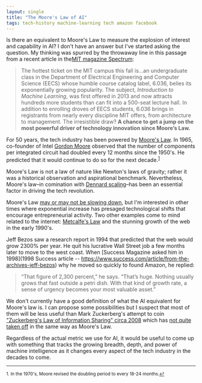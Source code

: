 ```yaml
---
layout: single
title: "The Moore's Law of AI"
tags: tech-history machine-learning tech amazon facebook
---
```

Is there an equivalent to Moore's Law to measure the explosion of interest and capability in AI? I don't have an answer but I've started asking the question. My thinking was spurred by the throwaway line in this passage from a recent article in the[MIT magazine Spectrum](https://spectrum.mit.edu/fall-2017/how-can-computers-apply-what-theyve-learned-to-new-situations/): 

>The hottest ticket on the MIT campus this fall is...an undergraduate class in the Department of Electrical Engineering and Computer Science (EECS) whose humble course catalog label, 6.036, belies its exponentially growing popularity. The subject, *Introduction to Machine Learning*, was first offered in 2013 and now attracts hundreds more students than can fit into a 500-seat lecture hall. In addition to enrolling droves of EECS students, 6.036 brings in registrants from nearly every discipline MIT offers, from architecture to management. The irresistible draw? **A chance to get a jump on the most powerful driver of technology innovation since Moore’s Law.**

For 50 years, the tech industry has been powered by [Moore's Law](https://en.wikipedia.org/wiki/Moore%27s_law). In 1965, co-founder of Intel [Gordon Moore](https://en.wikipedia.org/wiki/Gordon_Moore) observed that the number of components per integrated circuit had doubled every 12 months since the 1950's. He predicted that it would continue to do so for the next decade.<sup><a href="#fn1" id="ref1">1</a></sup> 

Moore's Law is not a law of nature like Newton's laws of gravity; rather it was a historical observation and aspirational benchmark. Nevertheless, Moore's law–in comination with [Dennard scaling](https://en.wikipedia.org/wiki/Dennard_scaling#Relation_with_Moore.27s_law_and_computing_performance)–has been an essential factor in driving the tech revolution.

Moore's Law [may or may not be slowing down](http://ieeexplore.ieee.org/document/8013504/), but I'm interested in other times where exponential increase has presaged technological shifts that encourage entrepreneurial activity. Two other examples come to mind related to the internet: [Metcalfe's Law](https://en.wikipedia.org/wiki/Metcalfe%27s_law) and the stunning growth of the web in the early 1990's.

Jeff Bezos saw a research report in 1994 that predicted that the web would grow 2300% per year. He quit his lucrative Wall Street job a few months later to move to the west coast. When [Success Magazine asked him in 1998](1998 Success article -- https://www.success.com/article/from-the-archives-jeff-bezos) why he moved so quickly to found Amazon, he replied:

>“That figure of 2,300 percent,” he says. “That’s huge. Nothing usually grows that fast outside a petri dish. With that kind of growth rate, a sense of urgency becomes your most valuable asset.”

We don't currently have a good definition of what the AI equivalent for Moore's law is. I can propose some possibilities but I suspect that most of them will be less useful than Mark Zuckerberg's attempt to coin ["Zuckerberg's Law of Information Sharing" circa 2008](https://bits.blogs.nytimes.com/2008/11/06/zuckerbergs-law-of-information-sharing/) which has [not quite taken off](https://www.fastcodesign.com/1672296/mark-zuckerberg-might-be-right-about-the-moores-law-of-sharing) in the same way as Moore's Law.

Regardless of the actual metric we use for AI, it would be useful to come up with something that tracks the growing breadth, depth, and power of machine intelligence as it changes every aspect of the tech industry in the decades to come.

---
<sup id="fn1">1. In the 1970's, Moore revised the doubling period to every 18-24 months.<a href="#ref1" title="Return to text.">↩</a></sup>





